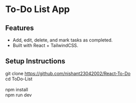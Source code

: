 # To-Do List App

## Features
- Add, edit, delete, and mark tasks as completed.
- Built with React + TailwindCSS.

## Setup Instructions

git clone https://github.com/nishant23042002/React-To-Do
<br />
cd ToDo-List  
<br />
npm install
<br />
npm run dev
